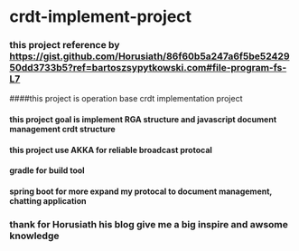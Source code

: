 # crdt-implement-project
### this project reference by https://gist.github.com/Horusiath/86f60b5a247a6f5be5242950dd3733b5?ref=bartoszsypytkowski.com#file-program-fs-L7 

####this project is operation base crdt implementation project 
#### this project goal is implement RGA structure and javascript document management crdt structure 


#### this project use AKKA for reliable broadcast protocal 
#### gradle for build tool 
#### spring boot for more expand my protocal to document management, chatting application 




### thank for Horusiath his blog give me a big inspire and awsome knowledge
